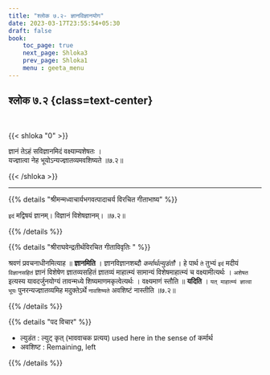 ```yaml
---
title: "श्लोक ७.२- ज्ञानविज्ञानयोग"
date: 2023-03-17T23:55:54+05:30
draft: false
book:
    toc_page: true
    next_page: Shloka3
    prev_page: Shloka1
    menu : geeta_menu
---
```




## श्लोक ७.२ {class=text-center}

<br/>

{{< shloka  "0"  >}}

ज्ञानं तेऽहं सविज्ञानमिदं वक्ष्याम्यशेषतः ।  
यज्ज्ञात्वा नेह भूयोऽन्यज्ज्ञातव्यमवशिष्यते ॥७.२॥

{{< /shloka >}}

---


{{% details "श्रीमन्मध्वाचार्यभगवत्पादाचर्य विरचित  गीताभाष्य" %}}

`इदं` मद्विषयं ज्ञानम्। विज्ञानं विशेषज्ञानम्। ॥७.२॥

{{% /details %}}



{{% details "श्रीराघवेन्द्रतीर्थविरचित गीताविवृतिः " %}}

श्रवणं प्रवचनाधीनमित्याह ॥ **ज्ञानमिति** । 
ज्ञानविज्ञानशब्दौ *कर्मार्थल्युडंतौ* । 
हे पार्थ `ते` तुभ्यं `इदं` मदीयं `विज्ञानसहितं` ज्ञानं विशेषेण
ज्ञातव्यसहितं ज्ञातव्यं माहात्म्यं सामान्यं विशेषमाहात्म्यं च वक्ष्यामीत्यर्थः ।
`अशेषत` इत्यस्य यावदर्जुनयोग्यं तावन्मध्ये शिष्यमाणमकृत्वेत्यर्थः । 
वक्ष्यमाणं स्तौति ॥ **यदिति** । `यत् माहात्म्यं ज्ञात्वा भूयः` 
पुनरन्यज्ज्ञातव्यमिह मदुक्तेऽर्थे `नावशिष्यते` अवशिष्टं नास्तीति ॥७.२॥

{{% /details %}}



{{% details "पद विचार" %}}

- ल्युडंत : ल्युट् कृत् (भाववाचक प्रत्यय) used here in the sense of कर्मार्थ
- अवशिष्ट : Remaining, left

{{% /details %}}
